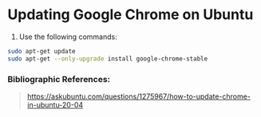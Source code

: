 # Updating Google Chrome on Ubuntu

1. Use the following commands:

```sh
sudo apt-get update
sudo apt-get --only-upgrade install google-chrome-stable
```

### Bibliographic References:
> https://askubuntu.com/questions/1275967/how-to-update-chrome-in-ubuntu-20-04